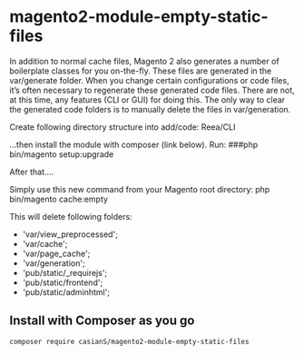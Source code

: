 # magento2-module-empty-static-files

In addition to normal cache files, Magento 2 also generates a number of boilerplate classes for you on-the-fly. These files are generated in the var/generate folder. When you change certain configurations or code files, it’s often necessary to regenerate these generated code files. There are not, at this time, any features (CLI or GUI) for doing this. The only way to clear the generated code folders is to manually delete the files in var/generation.

Create following directory structure into add/code:
Reea/CLI

...then install the module with composer (link below).
Run:
###php bin/magento setup:upgrade

After that....

Simply use this new command from your Magento root directory: 
php bin/magento cache:empty

This will delete following folders:
- 'var/view_preprocessed';
- 'var/cache';
- 'var/page_cache';
- 'var/generation';
- 'pub/static/_requirejs';
- 'pub/static/frontend';
- 'pub/static/adminhtml';
    
    
## Install with Composer as you go

    composer require casianS/magento2-module-empty-static-files
